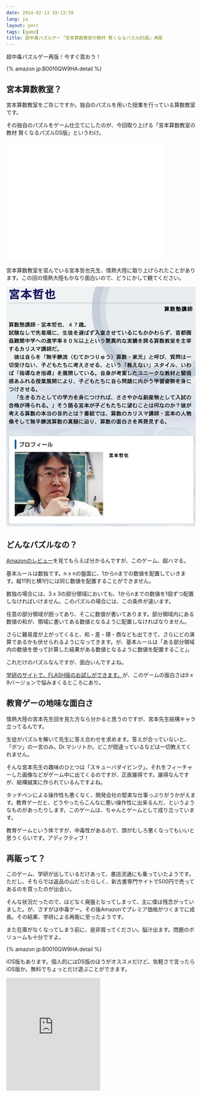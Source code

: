 ```yaml
---
date: 2014-02-13 19:13:59
lang: ja
layout: post
tags: [game]
title: 超中毒パズルゲー「宮本算数教室の教材 賢くなるパズルDS版」再販
---
```

超中毒パズルゲー再版！今すぐ買おう！

{% amazon jp:B0010QW9HA:detail %}

## 宮本算数教室？

宮本算数教室をご存じですか。独自のパズルを用いた授業を行っている算数教室です。

その独自のパズルをゲーム仕立てにしたのが、今回取り上げる「宮本算数教室の教材 賢くなるパズルDS版」というわけ。

<iframe width="420" height="315" src="//www.youtube.com/embed/65tHmXQD1Rs" frameborder="0" allowfullscreen></iframe>

宮本算数教室を営んでいる宮本哲也先生、情熱大陸に取り上げられたことがあります。この回の情熱大陸もかなり面白いので、どうにかして観てください。

![情熱大陸 宮本哲也(引用)](/assets/images/entry/2014-02-13/miyamoto-jounetsu.jpg)

## どんなパズルなの？

[Amazonのレビュー](http://www.amazon.co.jp/product-reviews/B0010QW9HA/wktk09-22/ref=nosim)を見てもらえば分かるんですが、このゲーム、超ハマる。

基本ルールは数独です。n x nの盤面に、1からnまでの数値を配置していきます。縦11列と横1行には同じ数値を配置することができません。

数独の場合には、3 x 3の部分領域においても、1からnまでの数値を1個ずつ配置しなければいけません。このパズルの場合には、この条件が違います。

任意の部分領域が囲ってあり、そこに数値が書いてあります。部分領域内にある数値の和が、領域に書いてある数値となるように配置しなければなりません。

さらに難易度が上がってくると、和・差・積・商なども出てきて、さらにどの演算であるかも伏せられるようになってきます。が、基本ルールは「ある部分領域内の数値を使って計算した結果がある数値となるように数値を配置すること」。

これだけのパズルなんですが、面白いんですよね。

[学研のサイトで、FLASH版のお試しができます。](http://miyamoto-puzzle.com/trial/index.html)が、このゲームの面白さは9 x 9バージョンで悩みまくるところにあり。

## 教育ゲーの地味な面白さ

情熱大陸の宮本先生回を見た方なら分かると思うのですが、宮本先生結構キャラ立ってるんです。

生徒がパズルを解いて先生に答え合わせを求めます。答えが合っていないと、「ボツ」の一言のみ。Dr.マシリトか。どこが間違っているなどは一切教えてくれません。

そんな宮本先生の趣味のひとつは「スキューバダイビング」。それをフィーチャーした画像などがゲーム中に出てくるのですが、正直誰得です。誰得なんですが、結構誠実に作られているんですよね。

タッチペンによる操作性も悪くなく、開発会社の堅実な仕事っぷりがうかがえます。教育ゲーだと、どうやったらこんなに悪い操作性に出来るんだ、というようなものがあったりします。このゲームは、ちゃんとゲームとして成り立っています。

教育ゲームという体ですが、中毒性があるので、頭がむしろ悪くなってもいいと思うくらいです。アディクティブ！

## 再販って？

このゲーム、学研が出しているだけあって、書店流通にも乗っていたようです。ただし、そちらでは返品の山だったらしく、新古書専門サイトで500円で売ってあるのを買ったのが出会い。

そんな状況だったので、ほどなく廃盤となってしまって、主に僕は残念がっていました。が、さすがは中毒ゲー。その後Amazonでプレミア価格がつくまでに成長。その結果、学研による再販に至ったようです。

また在庫がなくなってしまう前に、是非買ってください。脳汁出ます。問題のボリュームも十分ですよ。

{% amazon jp:B0010QW9HA:detail %}

iOS版もあります。個人的にはDS版のほうがオススメだけど、気軽さで言ったらiOS版か。無料でちょっとだけ遊ぶことができます。

<iframe src="https://widgets.itunes.apple.com/widget.html?c=jp&brc=FFFFFF&blc=FFFFFF&trc=FFFFFF&tlc=FFFFFF&d=&t=&m=software&e=software&w=250&h=300&ids=573838353&wt=discovery&partnerId=&affiliate_id=&at=11lrL2&ct=" frameborder=0 style="overflow-x:hidden;overflow-y:hidden;width:250px;height: 300px;border:0px"></iframe>
